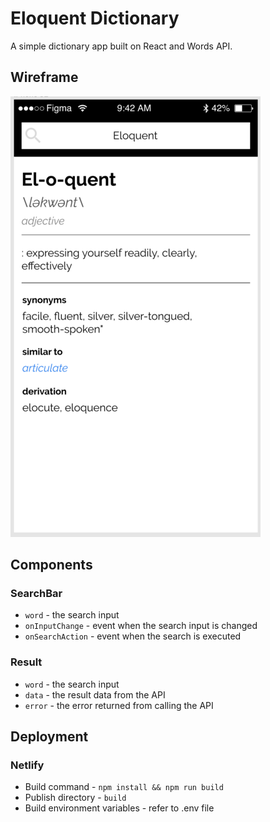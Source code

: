 # Eloquent Dictionary

A simple dictionary app built on React and Words API.

## Wireframe
![Figma](docs/images/figma.png)

## Components
### SearchBar
- `word` - the search input
- `onInputChange` - event when the search input is changed
- `onSearchAction` - event when the search is executed

### Result
- `word` - the search input
- `data` - the result data from the API
- `error` - the error returned from calling the API

## Deployment
### Netlify
- Build command - `npm install && npm run build`
- Publish directory - `build`
- Build environment variables - refer to .env file